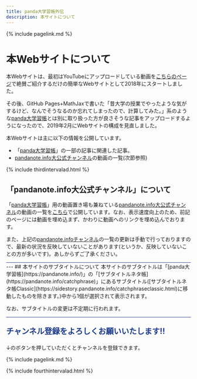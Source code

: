 ```yaml
---
title: panda大学習帳外伝
description: 本サイトについて
---
```

{% include pagelink.md %}

# 本Webサイトについて
本Webサイトは、最初はYouTubeにアップロードしている動画を[こちらのページ](https://sidestory.pandanote.info/youtube.html)で絶賛ご紹介するだけの簡単なWebサイトとして2018年にスタートしました。

その後、GitHub Pages+MathJaxで書いた「昔大学の授業でやったような気がするけど、なんでそうなるのか忘れてしまったので、計算してみた。」系のような[panda大学習帳](https://pandanote.info/)とは別に取り扱った方が良さそうな記事をアップロードするようになったので、2019年2月にWebサイトの構成を見直しました。

本Webサイトは主に以下の情報を公開しています。
* 「[panda大学習帳](https://pandanote.info/)」の一部の記事に関連した記事。
* [pandanote.info大公式チャンネル](https://www.youtube.com/channel/UC2CV_cEjBd81csrHy24Kytg)の動画の一覧(次節参照)

{% include thirdintervalad.html %}

## 「pandanote.info大公式チャンネル」について
「[panda大学習帳](https://pandanote.info/)」用の動画置き場も兼ねている[pandanote.info大公式チャンネル](https://www.youtube.com/channel/UC2CV_cEjBd81csrHy24Kytg)の動画の一覧を[こちら](https://sidestory.pandanote.info/youtube.html)で公開しています。なお、表示速度向上のため、前記のページには動画を埋め込まず、かわりに動画へのリンクを埋め込んでおります。

また、上記の[pandanote.infoチャンネル](https://www.youtube.com/channel/UC2CV_cEjBd81csrHy24Kytg)の一覧の更新は手動で行っておりますので、最新の状況を反映していないことがあります(というか、反映していないことの方が多いです)。あしからずご了承ください。

<div style="border-top: solid 1px #1b3b8a; ">
<script async src="//pagead2.googlesyndication.com/pagead/js/adsbygoogle.js"></script>
<ins class="adsbygoogle"
     style="display:block"
     data-ad-format="fluid"
     data-ad-layout-key="-g1-1u+85-lx+6b"
     data-ad-client="ca-pub-7000200295725746"
     data-ad-slot="1695045969"></ins>
<script>
     (adsbygoogle = window.adsbygoogle || []).push({});
</script>
</div>
---
## 本サイトのサブタイトルについて
本サイトのサブタイトルは「[panda大学習帳](https://pandanote.info/)」の「[サブタイトルネタ帳](https://pandanote.info/catchphrase)」にあるサブタイトル([サブタイトルネタ帳Classic](https://sidestory.pandanote.info/catchphraseclassic.html)に移動したものを除きます。)中から1個が選択されて表示されます。

なお、サブタイトルの変更は不定期に行われます。
<div style="border-top: solid 1px #1b3b8a; ">
<p style="color:#1b3b8a; font-size:1.5em; font-weight: bold;">チャンネル登録をよろしくお願いいたします!!</p>
<p>↓のボタンを押していただくとチャンネルを登録できます。</p>
<script src="https://apis.google.com/js/platform.js"></script>

<div class="g-ytsubscribe" data-channelid="UC2CV_cEjBd81csrHy24Kytg" data-layout="full" data-count="default"></div>
</div>

{% include pagelink.md %}

{% include fourthintervalad.html %}
